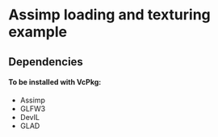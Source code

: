 # Assimp loading and texturing example

## Dependencies

#### To be installed with VcPkg:
- Assimp
- GLFW3
- DevIL
- GLAD
